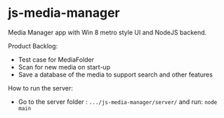js-media-manager
================

Media Manager app with Win 8 metro style UI and NodeJS backend.

Product Backlog:

 - Test case for MediaFolder
 - Scan for new media on start-up
 - Save a database of the media to support search and other features


 How to run the server:
  - Go to the server folder : <code>.../js-media-manager/server/</code>
    and run:
    <code>node main</code>